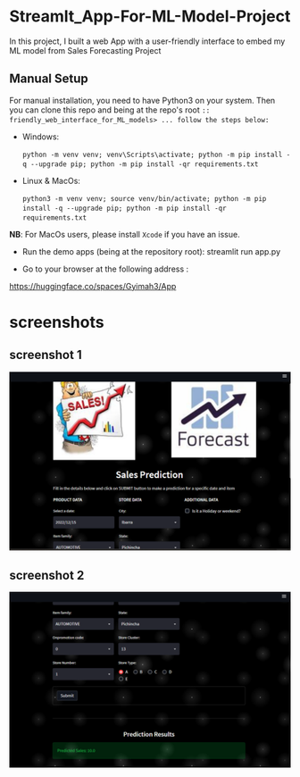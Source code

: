 # Streamlt_App-For-ML-Model-Project


In this project, I built a web App with a user-friendly interface to embed my ML model from Sales Forecasting Project

## Manual Setup
For manual installation, you need to have Python3 on your system. Then you can clone this repo and being at the repo's root `:: friendly_web_interface_for_ML_models> ... follow the steps below:`

* Windows:

  `python -m venv venv; venv\Scripts\activate; python -m pip install -q --upgrade pip; python -m pip install -qr requirements.txt` 
  
  
* Linux & MacOs:

  `python3 -m venv venv; source venv/bin/activate; python -m pip install -q --upgrade pip; python -m pip install -qr requirements.txt` 
  
  
**NB**: For MacOs users, please install `Xcode` if you have an issue.

* Run the demo apps (being at the repository root): streamlit run app.py

* Go to your browser at the following address :

https://huggingface.co/spaces/Gyimah3/App

# screenshots
## screenshot 1

![screenshot](https://github.com/Gyimah3/Streamlt_App-For-ML-Model-Project/blob/main/screenshots/Screenshot%202022-12-15%20130705.png)

## screenshot 2

![screenshot](https://github.com/Gyimah3/Streamlt_App-For-ML-Model-Project/blob/main/screenshots/Screenshot%202022-12-15%20130808.png)
